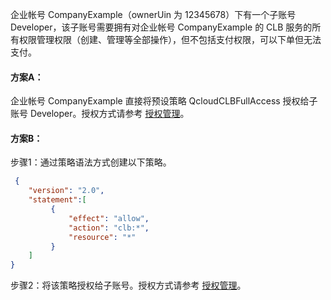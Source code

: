 
企业帐号 CompanyExample（ownerUin 为 12345678）下有一个子账号 Developer，该子账号需要拥有对企业帐号 CompanyExample 的 CLB 服务的所有权限管理权限（创建、管理等全部操作），但不包括支付权限，可以下单但无法支付。

#### 方案A：

企业帐号 CompanyExample 直接将预设策略 QcloudCLBFullAccess 授权给子账号 Developer。授权方式请参考 [授权管理](https://cloud.tencent.com/document/product/378/8961)。

#### 方案B：

步骤1：通过策略语法方式创建以下策略。
```json
 {
    "version": "2.0",
    "statement":[
         {
             "effect": "allow",
             "action": "clb:*",
             "resource": "*"
         }
    ]
}
```
步骤2：将该策略授权给子账号。授权方式请参考 [授权管理](https://cloud.tencent.com/document/product/378/8961)。


